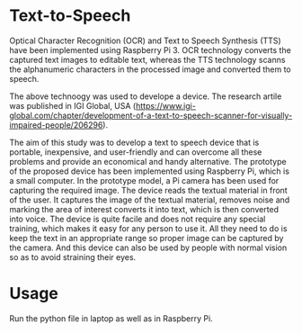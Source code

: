 # Text-to-Speech

Optical Character Recognition (OCR) and Text to Speech Synthesis (TTS) have been implemented using Raspberry Pi 3. OCR technology converts the captured text images to editable text, whereas the TTS technology scanns the alphanumeric characters in the processed image and converted them to speech.


The above technoogy was used to develope a device. The research artile was published in IGI Global, USA (https://www.igi-global.com/chapter/development-of-a-text-to-speech-scanner-for-visually-impaired-people/206296).

The aim of this study was to develop a text to speech device that is portable, inexpensive, and user-friendly and can overcome all these problems and provide an economical and handy alternative. The prototype of the proposed device has been implemented using Raspberry Pi, which is a small computer. In the prototype model, a Pi camera has been used for capturing the required image. The device reads the textual material in front of the user. It captures the image of the textual material, removes noise and marking the area of interest converts it into text, which is then converted into voice. The device is quite facile and does not require any special training, which makes it easy for any person to use it. All they need to do is keep the text in an appropriate range so proper image can be captured by the camera. And this device can also be used by people with normal vision so as to avoid straining their eyes.

# Usage
Run the python file in laptop as well as in Raspberry Pi.
